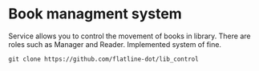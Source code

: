 # Book managment system
Service allows you to control the movement of books in library. There are roles such as Manager and Reader. Implemented system of fine.<br>

 ````git clone https://github.com/flatline-dot/lib_control````
